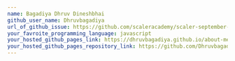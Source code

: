 ```yaml
---
name: Bagadiya Dhruv Dineshbhai	
github_user_name: Dhruvbagadiya
url_of_github_issue: https://github.com/scaleracademy/scaler-september-open-source-challenge/issues/254
your_favroite_programming_language: javascript
your_hosted_github_pages_link: https://dhruvbagadiya.github.io/about-me/
your_hosted_github_pages_repository_link: https://github.com/Dhruvbagadiya/about-me
---
```

